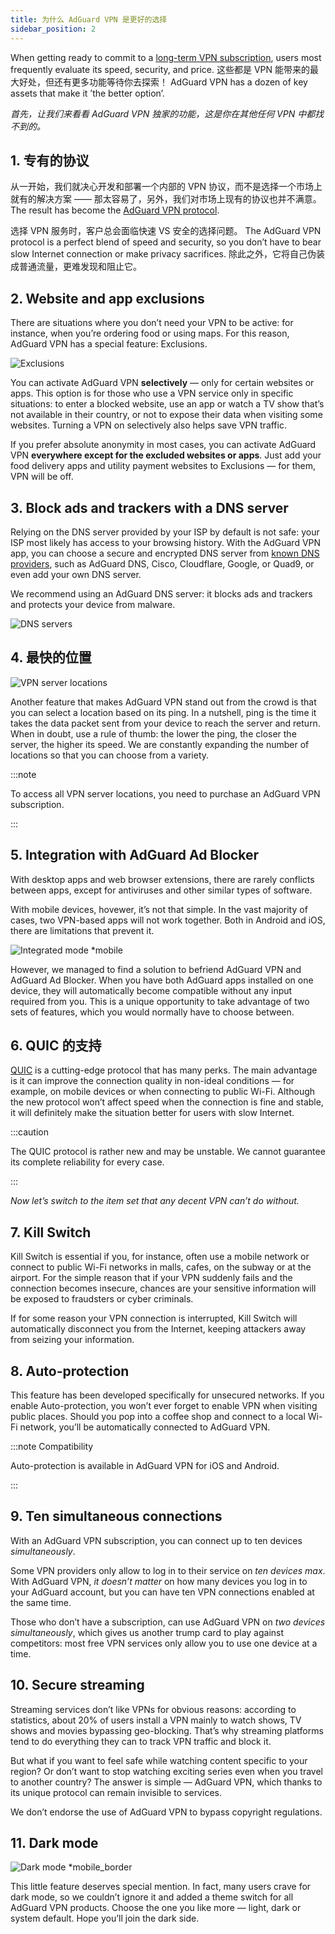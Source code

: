 ```yaml
---
title: 为什么 AdGuard VPN 是更好的选择
sidebar_position: 2
---
```


When getting ready to commit to a [long-term VPN subscription](/general/subscription), users most frequently evaluate its speed, security, and price. 这些都是 VPN 能带来的最大好处，但还有更多功能等待你去探索！ AdGuard VPN has a dozen of key assets that make it ’the better option’.

*首先，让我们来看看 AdGuard VPN 独家的功能，这是你在其他任何 VPN 中都找不到的。*

## 1. 专有的协议

从一开始，我们就决心开发和部署一个内部的 VPN 协议，而不是选择一个市场上就有的解决方案 —— 那太容易了，另外，我们对市场上现有的协议也并不满意。 The result has become the [AdGuard VPN protocol](/general/adguard-vpn-protocol).

选择 VPN 服务时，客户总会面临快速 VS 安全的选择问题。 The AdGuard VPN protocol is a perfect blend of speed and security, so you don’t have to bear slow Internet connection or make privacy sacrifices. 除此之外，它将自己伪装成普通流量，更难发现和阻止它。

## 2. Website and app exclusions

There are situations where you don’t need your VPN to be active: for instance, when you’re ordering food or using maps. For this reason, AdGuard VPN has a special feature: Exclusions.

![Exclusions](https://cdn.adguard.com/content/blog/articles/adguard-vpn/exclusions-en.png)

You can activate AdGuard VPN **selectively** — only for certain websites or apps. This option is for those who use a VPN service only in specific situations: to enter a blocked website, use an app or watch a TV show that’s not available in their country, or not to expose their data when visiting some websites. Turning a VPN on selectively also helps save VPN traffic.

If you prefer absolute anonymity in most cases, you can activate AdGuard VPN **everywhere except for the excluded websites or apps**. Just add your food delivery apps and utility payment websites to Exclusions — for them, VPN will be off.

## 3. Block ads and trackers with a DNS server

Relying on the DNS server provided by your ISP by default is not safe: your ISP most likely has access to your browsing history. With the AdGuard VPN app, you can choose a secure and encrypted DNS server from [known DNS providers](https://adguard-dns.io/kb/general/dns-providers/), such as AdGuard DNS, Cisco, Cloudflare, Google, or Quad9, or even add your own DNS server.

We recommend using an AdGuard DNS server: it blocks ads and trackers and protects your device from malware.

![DNS servers](https://cdn.adguard-vpn.com/blog/new/lkarpag_dns_screen_en.png)

## 4. 最快的位置

![VPN server locations](https://cdn.adguard.com/content/blog/articles/adguard-vpn/locations-en.png)

Another feature that makes AdGuard VPN stand out from the crowd is that you can select a location based on its ping. In a nutshell, ping is the time it takes the data packet sent from your device to reach the server and return. When in doubt, use a rule of thumb: the lower the ping, the closer the server, the higher its speed. We are constantly expanding the number of locations so that you can choose from a variety.

:::note

To access all VPN server locations, you need to purchase an AdGuard VPN subscription.

:::

## 5. Integration with AdGuard Ad Blocker

With desktop apps and web browser extensions, there are rarely conflicts between apps, except for antiviruses and other similar types of software.

With mobile devices, hovewer, it’s not that simple. In the vast majority of cases, two VPN-based apps will not work together. Both in Android and iOS, there are limitations that prevent it.

![Integrated mode *mobile](https://cdn.adguard.com/content/blog/articles/adguard-vpn/integration-en.png)

However, we managed to find a solution to befriend AdGuard VPN and AdGuard Ad Blocker. When you have both AdGuard apps installed on one device, they will automatically become compatible without any input required from you. This is a unique opportunity to take advantage of two sets of features, which you would normally have to choose between.

## 6. QUIC 的支持

[QUIC](https://adguard-dns.io/en/blog/dns-over-quic.html#whatisquic) is a cutting-edge protocol that has many perks. The main advantage is it can improve the connection quality in non-ideal conditions — for example, on mobile devices or when connecting to public Wi-Fi. Although the new protocol won’t affect speed when the connection is fine and stable, it will definitely make the situation better for users with slow Internet.

:::caution

The QUIC protocol is rather new and may be unstable. We cannot guarantee its complete reliability for every case.

:::

*Now let’s switch to the item set that any decent VPN can’t do without.*

## 7. Kill Switch

Kill Switch is essential if you, for instance, often use a mobile network or connect to public Wi-Fi networks in malls, cafes, on the subway or at the airport. For the simple reason that if your VPN suddenly fails and the connection becomes insecure, chances are your sensitive information will be exposed to fraudsters or cyber criminals.

If for some reason your VPN connection is interrupted, Kill Switch will automatically disconnect you from the Internet, keeping attackers away from seizing your information.

## 8. Auto-protection

This feature has been developed specifically for unsecured networks. If you enable Auto-protection, you won’t ever forget to enable VPN when visiting public places. Should you pop into a coffee shop and connect to a local Wi-Fi network, you’ll be automatically connected to AdGuard VPN.

:::note Compatibility

Auto-protection is available in AdGuard VPN for iOS and Android.

:::

## 9. Ten simultaneous connections

With an AdGuard VPN subscription, you can connect up to ten devices *simultaneously*.

Some VPN providers only allow to log in to their service on *ten devices max*. With AdGuard VPN, *it doesn’t matter* on how many devices you log in to your AdGuard account, but you can have ten VPN connections enabled at the same time.

Those who don’t have a subscription, can use AdGuard VPN on *two devices simultaneously*, which gives us another trump card to play against competitors: most free VPN services only allow you to use one device at a time.

## 10. Secure streaming

Streaming services don’t like VPNs for obvious reasons: according to statistics, about 20% of users install a VPN mainly to watch shows, TV shows and movies bypassing geo-blocking. That’s why streaming platforms tend to do everything they can to track VPN traffic and block it.

But what if you want to feel safe while watching content specific to your region? Or don’t want to stop watching exciting series even when you travel to another country? The answer is simple — AdGuard VPN, which thanks to its unique protocol can remain invisible to services.

We don’t endorse the use of AdGuard VPN to bypass copyright regulations.

## 11. Dark mode

![Dark mode *mobile_border](https://cdn.adguardvpn.com/public/Adguard/Blog/vpn/main_en_black.png)

This little feature deserves special mention. In fact, many users crave for dark mode, so we couldn’t ignore it and added a theme switch for all AdGuard VPN products. Choose the one you like more — light, dark or system default. Hope you’ll join the dark side.
